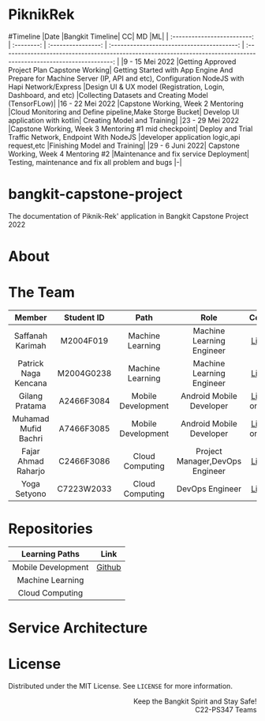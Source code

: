 # PiknikRek

#Timeline
|Date	|Bangkit Timeline|	CC|	MD	|ML|
| :-------------------------: | :--------: | :----------------: | :----------------------------------------: | :-----------------------------------------------------------------------------------------------------------------: |
|9 - 15 Mei 2022	|Getting Approved Project Plan Capstone Working|	Getting Started with App Engine And Prepare for Machine Server (IP, API and etc), Configuration NodeJS with Hapi Network/Express	|Design UI & UX model (Registration, Login, Dashboard, and etc)	|Collecting Datasets and Creating Model (TensorFLow)|
|16 - 22 Mei 2022	|Capstone Working, Week 2 Mentoring	|Cloud Monitoring and Define pipeline,Make Storge Bucket|	Develop UI application with kotlin|	Creating Model and Training|
|23 - 29 Mei 2022	|Capstone Working, Week 3 Mentoring #1 mid checkpoint|	Deploy and Trial Traffic Network, Endpoint With NodeJS	|developer application logic,api request,etc	|Finishing Model and Training|
|29 - 6 Juni 2022|	Capstone Working, Week 4 Mentoring #2	|Maintenance and fix service Deployment|	Testing, maintenance and fix all problem and bugs	|-|


# bangkit-capstone-project
The documentation of Piknik-Rek' application in Bangkit Capstone Project 2022


# About








# The Team

|            Member           | Student ID |        Path        |                    Role                    |                                                       Contacts                                                      |
| :-------------------------: | :--------: | :----------------: | :----------------------------------------: | :-----------------------------------------------------------------------------------------------------------------: |
|      Saffanah Karimah       | M2004F019 |  Machine Learning  | Machine Learning Engineer |           [LinkedIn](http://linkedin.com/in/saffanahkarimah)          |
|     Patrick Naga Kencana   | M2004G0238  |  Machine Learning  |          Machine Learning Engineer         |   [LinkedIn]( https://www.linkedin.com/in/patrick-naga-kencana/)  |
|     Gilang Pratama     | A2466F3084  | Mobile Development |          Android Mobile Developer          |             [LinkedIn](https://www.linkedin.com/in/gilang-pratama) or [Github](https://github.com/GilangPratama070)             |
|     Muhamad Mufid Bachri     | A7466F3085 | Mobile Development |          Android Mobile Developer          |    [LinkedIn](https://www.linkedin.com/in/muhamad-mufid-bachri-455197219) or [Github](https://github.com/mufidvaldes)    |
|     Fajar Ahmad Raharjo     | C2466F3086  |   Cloud Computing  |               Project Manager,DevOps Engineer              |            [LinkedIn](https://www.linkedin.com/in/fajar-ahmad-raharjo-3565b1235/)          |
|  Yoga Setyono  | C7223W2033 |   Cloud Computing  |          DevOps Engineer        | [LinkedIn](https://www.linkedin.com/in/yoga-setyono-4869b7201)  |

# Repositories

|   Learning Paths   |                                Link                                |
| :----------------: | :----------------------------------------------------------------: |
| Mobile Development | [Github](https://github.com/GilangPratama070/PiknikRek) |
|  Machine Learning  |   |
|   Cloud Computing  |   |

# Service Architecture


# License
Distributed under the MIT License. See `LICENSE` for more information.

<p align="right"> Keep the Bangkit Spirit and Stay Safe! <br> C22-PS347  Teams </p>
